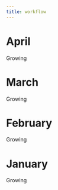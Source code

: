 ```yaml
---
title: workflow
---
```


<head>
    <style>
.container{
                border-radius: 15px;
                 background-color: #20202c;
                 padding: 5px 10px;
                margin: 20px 0;
                color: white;
    			width: auto;
            }
    </style>
    </head>        
<div class="month">
    <h1> April </h1>
    Growing
    </div>
<div class="month">
    <h1> March </h1>
    Growing
    </div>
<div class="month">
    <h1> February </h1>
    Growing
    </div>
<div class="month">
    <h1> January </h1>
    Growing
    </div>